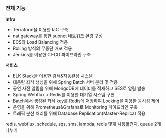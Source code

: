 ### **전체 기능**

**Infra**

- Terraform을 이용한 IaC 구축
- nat gateway를 통한 subnet 네트워크 환경 구성
- ECS와 Load Balancing 적용
- Rolling 방식의 무중단 배포 적용
- Jenkins를 이용한 CI-CD 파이프라인 구축

**서비스**

- ELK Stack을 이용한 검색&자동완성 시스템
- 대용량 좌석 생성을 위해 Spring Batch 서버 분리 및 적용
- 공연 사전 알림을 위해 MongoDB에 데이터를 적재하고 SES로 알림 발송
- Spring Webflux + Redis를 이용한 대기열 시스템 구현
- Batch에서 생성된 좌석 key를 Redis에 저장하여 Locking을 이용한 동시성 제어
- 운영을 위해 Prometheus&Grafana로 Monitoring 파이프라인 구축
- 트래픽 분산 처리를 위해 Database Replication(Master-Replica) 적용


redis, webflux, schedule, sqs, sms, lambda, redis 몇개 사용할건지, queue 2개 나누기 